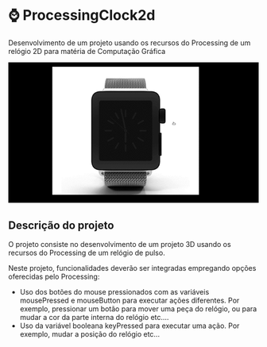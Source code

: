 # ⌚ ProcessingClock2d

Desenvolvimento de um projeto usando os recursos do Processing de um relógio 2D para matéria de Computação Gráfica

![gif](gif.gif)

## Descrição do projeto

O projeto consiste no desenvolvimento de um projeto 3D usando os recursos do Processing de um relógio de pulso. 

Neste projeto, funcionalidades deverão ser integradas empregando opções oferecidas pelo Processing:

  -  Uso dos botões do mouse pressionados com as variáveis mousePressed e mouseButton para executar ações diferentes. Por exemplo, pressionar um botão para mover uma peça do relógio, ou para mudar a cor da parte interna do relógio etc....
  -  Uso da variável booleana keyPressed para executar uma ação. Por exemplo, mudar a posição do relógio etc...
